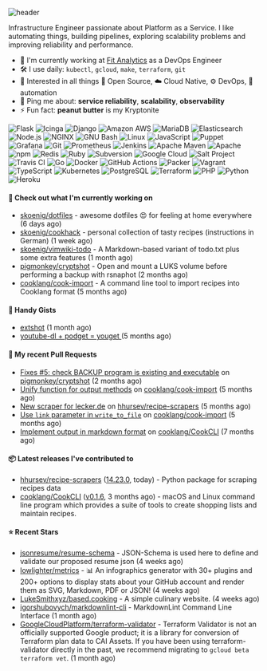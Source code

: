 ![header](https://capsule-render.vercel.app/api?type=waving&height=200&fontAlignY=40&descAlignY=55&color=0:00ab91,100:005182&fontColor=ffffff&text=Hi,%20my%20name%20is%20S%C3%B6ren&desc=[%CB%88z%C3%B8%CB%90%CA%81%C9%99n]&animation=fadeIn)

Infrastructure Engineer passionate about Platform as a Service. I like automating things, building pipelines, exploring scalability problems and improving reliability and performance.

- 🏢 I'm currently working at [Fit Analytics](https://www.fitanalytics.com/) as a DevOps Engineer
- 🛠 I use daily: `kubectl`, `gcloud`, `make`, `terraform`, `git`
- 🌱 Interested in all things :page_with_curl: Open Source, :cloud: Cloud Native, :gear: DevOps, :robot: automation
- 💬 Ping me about: **service reliability**, **scalability**, **observability**
- ⚡ Fun fact: **peanut butter** is my Kryptonite


![Flask](https://img.shields.io/badge/Flask-000000.svg?style=flat-square&logo=flask&logoColor=white)
![Icinga](https://img.shields.io/badge/Icinga-06062C.svg?style=flat-square&logo=icinga&logoColor=white)
![Django](https://img.shields.io/badge/Django-092E20.svg?style=flat-square&logo=django&logoColor=white)
![Amazon AWS](https://img.shields.io/badge/Amazon%20AWS-232F3E.svg?style=flat-square&logo=amazonaws&logoColor=white)
![MariaDB](https://img.shields.io/badge/MariaDB-003545.svg?style=flat-square&logo=mariadb&logoColor=white)
![Elasticsearch](https://img.shields.io/badge/Elasticsearch-005571.svg?style=flat-square&logo=elasticsearch&logoColor=white)
![Node.js](https://img.shields.io/badge/Node.js-339933.svg?style=flat-square&logo=nodedotjs&logoColor=white)
![NGINX](https://img.shields.io/badge/NGINX-009639.svg?style=flat-square&logo=nginx&logoColor=white)
![GNU Bash](https://img.shields.io/badge/GNU%20Bash-4EAA25.svg?style=flat-square&logo=gnubash&logoColor=white)
![Linux](https://img.shields.io/badge/Linux-FCC624.svg?style=flat-square&logo=linux&logoColor=black)
![JavaScript](https://img.shields.io/badge/JavaScript-F7DF1E.svg?style=flat-square&logo=javascript&logoColor=black)
![Puppet](https://img.shields.io/badge/Puppet-FFAE1A.svg?style=flat-square&logo=puppet&logoColor=black)
![Grafana](https://img.shields.io/badge/Grafana-F46800.svg?style=flat-square&logo=grafana&logoColor=white)
![Git](https://img.shields.io/badge/Git-F05032.svg?style=flat-square&logo=git&logoColor=white)
![Prometheus](https://img.shields.io/badge/Prometheus-E6522C.svg?style=flat-square&logo=prometheus&logoColor=white)
![Jenkins](https://img.shields.io/badge/Jenkins-D24939.svg?style=flat-square&logo=jenkins&logoColor=white)
![Apache Maven](https://img.shields.io/badge/Apache%20Maven-C71A36.svg?style=flat-square&logo=apachemaven&logoColor=white)
![Apache](https://img.shields.io/badge/Apache-D22128.svg?style=flat-square&logo=apache&logoColor=white)
![npm](https://img.shields.io/badge/npm-CB3837.svg?style=flat-square&logo=npm&logoColor=white)
![Redis](https://img.shields.io/badge/Redis-DC382D.svg?style=flat-square&logo=redis&logoColor=white)
![Ruby](https://img.shields.io/badge/Ruby-CC342D.svg?style=flat-square&logo=ruby&logoColor=white)
![Subversion](https://img.shields.io/badge/Subversion-809CC9.svg?style=flat-square&logo=subversion&logoColor=white)
![Google Cloud](https://img.shields.io/badge/Google%20Cloud-4285F4.svg?style=flat-square&logo=googlecloud&logoColor=white)
![Salt Project](https://img.shields.io/badge/Salt%20Project-57BCAD.svg?style=flat-square&logo=saltproject&logoColor=white)
![Travis CI](https://img.shields.io/badge/Travis%20CI-3EAAAF.svg?style=flat-square&logo=travisci&logoColor=white)
![Go](https://img.shields.io/badge/Go-00ADD8.svg?style=flat-square&logo=go&logoColor=white)
![Docker](https://img.shields.io/badge/Docker-2496ED.svg?style=flat-square&logo=docker&logoColor=white)
![GitHub Actions](https://img.shields.io/badge/GitHub%20Actions-2088FF.svg?style=flat-square&logo=githubactions&logoColor=white)
![Packer](https://img.shields.io/badge/Packer-02A8EF.svg?style=flat-square&logo=packer&logoColor=white)
![Vagrant](https://img.shields.io/badge/Vagrant-1868F2.svg?style=flat-square&logo=vagrant&logoColor=white)
![TypeScript](https://img.shields.io/badge/TypeScript-3178C6.svg?style=flat-square&logo=typescript&logoColor=white)
![Kubernetes](https://img.shields.io/badge/Kubernetes-326CE5.svg?style=flat-square&logo=kubernetes&logoColor=white)
![PostgreSQL](https://img.shields.io/badge/PostgreSQL-4169E1.svg?style=flat-square&logo=postgresql&logoColor=white)
![Terraform](https://img.shields.io/badge/Terraform-7B42BC.svg?style=flat-square&logo=terraform&logoColor=white)
![PHP](https://img.shields.io/badge/PHP-777BB4.svg?style=flat-square&logo=php&logoColor=white)
![Python](https://img.shields.io/badge/Python-3776AB.svg?style=flat-square&logo=python&logoColor=white)
![Heroku](https://img.shields.io/badge/Heroku-430098.svg?style=flat-square&logo=heroku&logoColor=white)


#### 🚧 Check out what I'm currently working on

- [skoenig/dotfiles](https://github.com/skoenig/dotfiles) - awesome dotfiles 😍 for feeling at home everywhere (6 days ago)
- [skoenig/cookhack](https://github.com/skoenig/cookhack) - personal collection of tasty recipes (instructions in German) (1 week ago)
- [skoenig/vimwiki-todo](https://github.com/skoenig/vimwiki-todo) - A Markdown-based variant of todo.txt plus some extra features (1 month ago)
- [pigmonkey/cryptshot](https://github.com/pigmonkey/cryptshot) - Open and mount a LUKS volume before performing a backup with rsnaphot (2 months ago)
- [cooklang/cook-import](https://github.com/cooklang/cook-import) - A command line tool to import recipes into Cooklang format (5 months ago)

#### 📒 Handy Gists

- [extshot](https://gist.github.com/c19f707e02a274f6371697163ee18b9f) (1 month ago)
- [youtube-dl &#43; podget = youget ](https://gist.github.com/d4a67764d5b653bef06574fa5cc63ef3) (5 months ago)

#### 🔀 My recent Pull Requests

- [Fixes #5: check BACKUP program is existing and executable](https://github.com/pigmonkey/cryptshot/pull/6) on [pigmonkey/cryptshot](https://github.com/pigmonkey/cryptshot) (2 months ago)
- [Unify function for output methods](https://github.com/cooklang/cook-import/pull/18) on [cooklang/cook-import](https://github.com/cooklang/cook-import) (5 months ago)
- [New scraper for lecker.de](https://github.com/hhursev/recipe-scrapers/pull/542) on [hhursev/recipe-scrapers](https://github.com/hhursev/recipe-scrapers) (5 months ago)
- [Use `link` parameter in `write_to_file`](https://github.com/cooklang/cook-import/pull/17) on [cooklang/cook-import](https://github.com/cooklang/cook-import) (5 months ago)
- [Implement output in markdown format](https://github.com/cooklang/CookCLI/pull/60) on [cooklang/CookCLI](https://github.com/cooklang/CookCLI) (7 months ago)

#### 📦 Latest releases I've contributed to

- [hhursev/recipe-scrapers](https://github.com/hhursev/recipe-scrapers) ([14.23.0](https://github.com/hhursev/recipe-scrapers/releases/tag/14.23.0), today) - Python package for scraping recipes data
- [cooklang/CookCLI](https://github.com/cooklang/CookCLI) ([v0.1.6](https://github.com/cooklang/CookCLI/releases/tag/v0.1.6), 3 months ago) - macOS and Linux command line program which provides a suite of tools to create shopping lists and maintain recipes.

#### ⭐ Recent Stars

- [jsonresume/resume-schema](https://github.com/jsonresume/resume-schema) - JSON-Schema is used here to define and validate our proposed resume json (4 weeks ago)
- [lowlighter/metrics](https://github.com/lowlighter/metrics) - 📊 An infographics generator with 30&#43; plugins and 200&#43; options to display stats about your GitHub account and render them as SVG, Markdown, PDF or JSON! (4 weeks ago)
- [LukeSmithxyz/based.cooking](https://github.com/LukeSmithxyz/based.cooking) - A simple culinary website. (4 weeks ago)
- [igorshubovych/markdownlint-cli](https://github.com/igorshubovych/markdownlint-cli) - MarkdownLint Command Line Interface (1 month ago)
- [GoogleCloudPlatform/terraform-validator](https://github.com/GoogleCloudPlatform/terraform-validator) - Terraform Validator is not an officially supported Google product; it is a library for conversion of Terraform plan data to CAI Assets. If you have been using terraform-validator directly in the past, we recommend migrating to `gcloud beta terraform vet`. (1 month ago)
